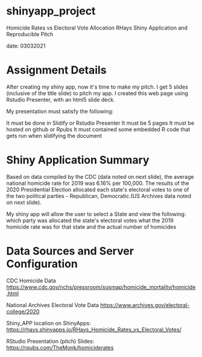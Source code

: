 # shinyapp_project

Homicide Rates vs Electoral Vote Allocation
RHays Shiny Application and Reproducible Pitch

date: 03032021

Assignment Details
========================================================

After creating my shiny app, now it's time to make my pitch. I get 5 slides 
(inclusive of the title slide) to pitch my app. I created this web page 
using Rstudio Presenter, with an html5 slide deck.

My presentation must satisfy the following:

It must be done in Slidify or Rstudio Presenter
It must be 5 pages
It must be hosted on github or Rpubs
It must contained some embedded R code that gets run when slidifying the document

Shiny Application Summary
========================================================
Based on data compiled by the CDC (data noted on next slide), the average national homicide
rate for 2019 was 6.16% per 100,000. The results of the 2020 Presidential Election
allocated each state's electoral votes to one of the two political parties - Republican, Democratic.(US Archives data noted on next slide).

My shiny app will allow the user to select a State and view the following:
which party was allocated the state's electoral votes
what the 2019 homicide rate was for that state
and the actual number of homicides


Data Sources and Server Configuration
========================================================
CDC Homicide Data https://www.cdc.gov/nchs/pressroom/sosmap/homicide_mortality/homicide.html

National Archives Electoral Vote Data https://www.archives.gov/electoral-college/2020

Shiny_APP location on ShinyApps: https://rhays.shinyapps.io/RHays_Homicide_Rates_vs_Electoral_Votes/

RStudio Presentation (pitch) Slides: https://rpubs.com/TheMonk/homiciderates
 
